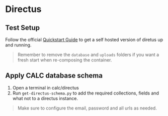 # Directus

## Test Setup

Follow the official [Quickstart Guide](https://docs.directus.io/self-hosted/quickstart.html) to get a self hosted version of diretus up and running.

> Remember to remove the `database` and `uploads` folders if you want a fresh start when re-composing the container.

## Apply CALC database schema

1. Open a terminal in calc/directus
2. Run `get-directus-schema.py` to add the required collections, fields and what not to a directus instance.

> Make sure to configure the email, password and all urls as needed.